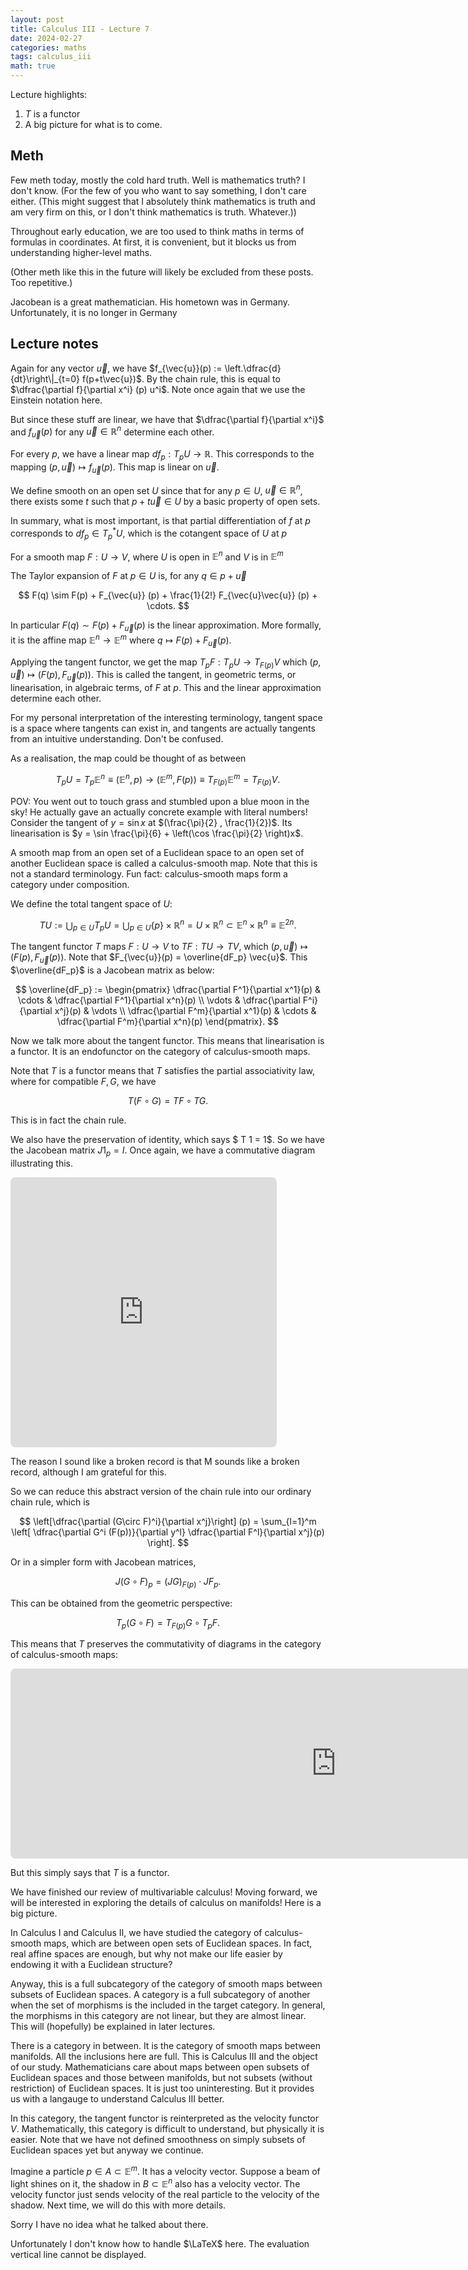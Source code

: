 ```yaml
---
layout: post
title: Calculus III - Lecture 7
date: 2024-02-27
categories: maths
tags: calculus_iii
math: true
---
```




Lecture highlights:

1. $T$ is a functor
2. A big picture for what is to come.

## Meth

Few meth today, mostly the cold hard truth. Well is mathematics truth? I don't know. (For the few of you who want to say something, I don't care either. (This might suggest that I absolutely think mathematics is truth and am very firm on this, or I don't think mathematics is truth. Whatever.))

Throughout early education, we are too used to think maths in terms of formulas in coordinates. At first, it is convenient, but it blocks us from understanding higher-level maths. 

(Other meth like this in the future will likely be excluded from these posts. Too repetitive.)

Jacobean is a great mathematician. His hometown was in Germany. Unfortunately, it is no longer in Germany

## Lecture notes

Again for any vector $\vec{u}$, we have $f_{\vec{u}}(p) := \left.\dfrac{d}{dt}\right\|_{t=0} f(p+t\vec{u})$. By the chain rule, this is equal to $\dfrac{\partial f}{\partial x^i} (p) u^i$. Note once again that we use the Einstein notation here. 

But since these stuff are linear, we have that $\dfrac{\partial f}{\partial x^i}$ and $f_{\vec{u}}(p)$ for any $\vec{u} \in \mathbb{R}^n$ determine each other.

For every $p$, we have a linear map  $df_p: T_p U \to \mathbb{R}$. This corresponds to the mapping $(p, \vec{u})\mapsto f_{\vec{u}} (p)$. This map is linear on $\vec{u}$. 

We define smooth on an open set $U$ since that for any $p \in U$, $\vec{u}\in \mathbb{R}^n$, there exists some $t$  such that $p+t\vec{u}\in U$ by a basic property of open sets. 

In summary, what is most important, is that partial differentiation of $f$ at $p$ corresponds to $df_p \in T^\ast_p U$, which is the cotangent space of $U$ at $p$

For a smooth map $F:U \to V$, where $U$ is open in $\mathbb{E}^n$ and $V$ is in $\mathbb{E}^m$

The Taylor expansion of $F$ at $p \in U$ is, for any $q \in p+\vec{u}$ 

$$
F(q) \sim F(p) + F_{\vec{u}} (p) + \frac{1}{2!} F_{\vec{u}\vec{u}} (p) + \cdots.
$$

In particular $F(q) \sim F(p) + F_{\vec{u}} (p)$ is the linear approximation. More formally, it is the affine map $\mathbb{E}^n \to \mathbb{E}^m$ where $q \mapsto F(p) + F_{\vec{u}} (p)$. 

Applying the tangent functor, we get the map $T_p F: T_p U \to T_{F(p)} V$ which $(p, \vec{u})\mapsto (F(p), F_{\vec{u}} (p))$. This is called the tangent, in geometric terms, or linearisation, in algebraic terms, of $F$ at $p$. This and the linear approximation determine each other.

For my personal interpretation of the interesting terminology, tangent space is a space where tangents can exist in, and tangents are actually tangents from an intuitive understanding. Don't be confused.

As a realisation, the map could be thought of as between

$$
T_p U = T_p \mathbb{E}^n \equiv  (\mathbb{E}^n, p) \to (\mathbb{E}^m, F(p)) \equiv T_{F(p)} \mathbb{E}^m = T_{F(p)} V.
$$

POV: You went out to touch grass and stumbled upon a blue moon in the sky! He actually gave an actually concrete example with literal numbers! Consider the tangent of $y = \sin x$ at $(\frac{\pi}{2} , \frac{1}{2})$. Its linearisation is $y = \sin \frac{\pi}{6} + \left(\cos \frac{\pi}{2} \right)x$.

A smooth map from an open set of a Euclidean space to an open set of another Euclidean space is called a calculus-smooth map. Note that this is not a standard terminology. Fun fact: calculus-smooth maps form a category under composition.

We define the total tangent space of $U$:

$$
T U := \bigcup_{p\in U} T_p U = \bigcup_{p\in U}\{p\}\times \mathbb{R}^n = U \times \mathbb{R}^n \subset \mathbb{E}^n \times \mathbb{R}^n \equiv \mathbb{E}^{2n}.
$$

The tangent functor $T$ maps $F: U\to V$ to $TF:TU\to TV$, which $(p, \vec{u}) \mapsto (F(p), F_{\vec{u}}(p))$. Note that $F_{\vec{u}}(p) = \overline{dF_p} \vec{u}$. This $\overline{dF_p}$ is a Jacobean matrix as below:

$$
\overline{dF_p} := \begin{pmatrix}
\dfrac{\partial F^1}{\partial x^1}(p) & \cdots & \dfrac{\partial F^1}{\partial x^n}(p) \\
\vdots & \dfrac{\partial F^i}{\partial x^j}(p) & \vdots \\
\dfrac{\partial F^m}{\partial x^1}(p) & \cdots & \dfrac{\partial F^m}{\partial x^n}(p)
\end{pmatrix}.
$$

Now we talk more about the tangent functor. This means that linearisation is a functor. It is an endofunctor on the category of calculus-smooth maps.

Note that $T$ is a functor means that $T$ satisfies the partial associativity  law, where for compatible $F, G$, we have 

$$
T(F\circ G) = TF \circ TG.
$$

This is in fact the chain rule.

We also have the preservation of identity, which says $ T 1 = 1$. So we have the Jacobean matrix $J 1_p = I$. Once again, we have a commutative diagram illustrating this.

<!-- https://q.uiver.app/#q=WzAsNixbMCwwLCJVIl0sWzEsMCwiViJdLFswLDEsIlRVIl0sWzEsMSwiVFYiXSxbMCwyLCIocCwgXFx2ZWN7dX0pIl0sWzEsMiwiKEYocCksIEZfe1xcdmVje3V9fSAocCkpIl0sWzAsMSwiRiJdLFsyLDMsIlRGIl0sWzQsNSwiIiwwLHsic2hvcnRlbiI6eyJzb3VyY2UiOjIwLCJ0YXJnZXQiOjIwfSwic3R5bGUiOnsidGFpbCI6eyJuYW1lIjoibWFwcyB0byJ9fX1dLFs2LDcsIlQiLDAseyJzaG9ydGVuIjp7InNvdXJjZSI6MjAsInRhcmdldCI6NDB9LCJsZXZlbCI6MSwic3R5bGUiOnsidGFpbCI6eyJuYW1lIjoibWFwcyB0byJ9fX1dXQ== -->
<iframe class="quiver-embed" src="https://q.uiver.app/#q=WzAsNixbMCwwLCJVIl0sWzEsMCwiViJdLFswLDEsIlRVIl0sWzEsMSwiVFYiXSxbMCwyLCIocCwgXFx2ZWN7dX0pIl0sWzEsMiwiKEYocCksIEZfe1xcdmVje3V9fSAocCkpIl0sWzAsMSwiRiJdLFsyLDMsIlRGIl0sWzQsNSwiIiwwLHsic2hvcnRlbiI6eyJzb3VyY2UiOjIwLCJ0YXJnZXQiOjIwfSwic3R5bGUiOnsidGFpbCI6eyJuYW1lIjoibWFwcyB0byJ9fX1dLFs2LDcsIlQiLDAseyJzaG9ydGVuIjp7InNvdXJjZSI6MjAsInRhcmdldCI6NDB9LCJsZXZlbCI6MSwic3R5bGUiOnsidGFpbCI6eyJuYW1lIjoibWFwcyB0byJ9fX1dXQ==&embed" width="426" height="432" style="border-radius: 8px; border: none;"></iframe>

<!-- % https://q.uiver.app/#q=WzAsNixbMCwwLCJVIl0sWzEsMCwiViJdLFswLDEsIlRVIl0sWzEsMSwiVFYiXSxbMCwyLCIocCwgXFx2ZWN7dX0pIl0sWzEsMiwiKEYocCksIEZfe1xcdmVje3V9fSAocCkpIl0sWzAsMSwiRiJdLFsyLDMsIlRGIl0sWzQsNSwiIiwwLHsic2hvcnRlbiI6eyJzb3VyY2UiOjIwLCJ0YXJnZXQiOjIwfSwic3R5bGUiOnsidGFpbCI6eyJuYW1lIjoibWFwcyB0byJ9fX1dLFs2LDcsIlQiLDAseyJzaG9ydGVuIjp7InNvdXJjZSI6MjAsInRhcmdldCI6NDB9LCJsZXZlbCI6MSwic3R5bGUiOnsidGFpbCI6eyJuYW1lIjoibWFwcyB0byJ9fX1dXQ==
\[\begin{tikzcd}
	U & V \\
	TU & TV \\
	{(p, \vec{u})} & {(F(p), F_{\vec{u}} (p))}
	\arrow[""{name=0, anchor=center, inner sep=0}, "F", from=1-1, to=1-2]
	\arrow[""{name=1, anchor=center, inner sep=0}, "TF", from=2-1, to=2-2]
	\arrow[shorten <=2pt, shorten >=2pt, maps to, from=3-1, to=3-2]
	\arrow["T", shorten <=4pt, shorten >=9pt, maps to, from=0, to=1]
\end{tikzcd}\] -->

The reason I sound like a broken record is that M sounds like a broken record, although I am grateful for this.

So we can reduce this abstract version of the chain rule into our ordinary chain rule, which is 

$$
\left[\dfrac{\partial (G\circ F)^i}{\partial x^j}\right] (p) = \sum_{l=1}^m \left[ \dfrac{\partial G^i (F(p))}{\partial y^l} \dfrac{\partial F^l}{\partial x^j}(p) \right].
$$

Or in a simpler form with Jacobean matrices, 

$$
J(G\circ F)_p = (JG)_{F(p)} \cdot JF_p.
$$

This can be obtained from the geometric perspective: 

$$
T_p(G\circ F) = T_{F(p)}G \circ T_p F.
$$

This means that $T$ preserves the commutativity of diagrams in the category of calculus-smooth maps:

<!-- https://q.uiver.app/#q=WzAsNixbMCwwLCJVIl0sWzIsMCwiViJdLFsxLDEsIlciXSxbNCwwLCJUX3AgVSJdLFs2LDAsIlRfe0YocCl9IFYiXSxbNSwxLCJUX3tHKEYocCkpfSBXIl0sWzAsMiwiR1xcY2lyYyBGIiwyXSxbMCwxLCJGIl0sWzEsMiwiRyJdLFszLDUsIihHXFxjaXJjIEYpKHApIiwyXSxbMyw0LCJUX3AgRiJdLFs0LDUsIlRfe0YocCl9IEciXV0= -->
<iframe class="quiver-embed" src="https://q.uiver.app/#q=WzAsNixbMCwwLCJVIl0sWzIsMCwiViJdLFsxLDEsIlciXSxbNCwwLCJUX3AgVSJdLFs2LDAsIlRfe0YocCl9IFYiXSxbNSwxLCJUX3tHKEYocCkpfSBXIl0sWzAsMiwiR1xcY2lyYyBGIiwyXSxbMCwxLCJGIl0sWzEsMiwiRyJdLFszLDUsIihHXFxjaXJjIEYpKHApIiwyXSxbMyw0LCJUX3AgRiJdLFs0LDUsIlRfe0YocCl9IEciXV0=&embed" width="1041" height="304" style="border-radius: 8px; border: none;"></iframe>

<!-- % https://q.uiver.app/#q=WzAsNixbMCwwLCJVIl0sWzIsMCwiViJdLFsxLDEsIlciXSxbNCwwLCJUX3AgVSJdLFs2LDAsIlRfe0YocCl9IFYiXSxbNSwxLCJUX3tHKEYocCkpfSBXIl0sWzAsMiwiR1xcY2lyYyBGIiwyXSxbMCwxLCJGIl0sWzEsMiwiRyJdLFszLDUsIihHXFxjaXJjIEYpKHApIiwyXSxbMyw0LCJUX3AgRiJdLFs0LDUsIlRfe0YocCl9IEciXV0=
\[\begin{tikzcd}
	U && V && {T_p U} && {T_{F(p)} V} \\
	& W &&&& {T_{G(F(p))} W}
	\arrow["{G\circ F}"', from=1-1, to=2-2]
	\arrow["F", from=1-1, to=1-3]
	\arrow["G", from=1-3, to=2-2]
	\arrow["{(G\circ F)(p)}"', from=1-5, to=2-6]
	\arrow["{T_p F}", from=1-5, to=1-7]
	\arrow["{T_{F(p)} G}", from=1-7, to=2-6]
\end{tikzcd}\] -->

But this simply says that $T$ is a functor.

We have finished our review of multivariable calculus! Moving forward, we will be interested in exploring the details of calculus on manifolds! Here is a big picture.

In Calculus I and Calculus II, we have studied the category of calculus-smooth maps, which are between open sets of Euclidean spaces. In fact, real affine spaces are enough, but why not make our life easier by endowing it with a Euclidean structure?

Anyway, this is a full subcategory of the category of smooth maps between subsets of Euclidean spaces. A category is a full subcategory of another when the set of morphisms is the included in the target category. In general, the morphisms in this category are not linear, but they are almost linear. This will (hopefully) be explained in later lectures.

There is a category in between. It is the category of smooth maps between manifolds. All the inclusions here are full. This is Calculus III and the object of our study. Mathematicians care about maps between open subsets of Euclidean spaces and those between manifolds, but not subsets (without restriction) of Euclidean spaces. It is just too uninteresting. But it provides us with a langauge to understand Calculus III better. 

In this category, the tangent functor is reinterpreted as the velocity functor $V$. Mathematically, this category is difficult to understand, but physically it is easier. Note that we have not defined smoothness on simply subsets of Euclidean spaces yet but anyway we continue.

Imagine a particle $p \in A \subset \mathbb{E}^m$. It has a velocity vector. Suppose a beam of light shines on it, the shadow in $B \subset \mathbb{E}^n$ also has a velocity vector. The velocity functor just sends velocity of the real particle to the velocity of the shadow. Next time, we will do this with more details.

Sorry I have no idea what he talked about there.

Unfortunately I don't know how to handle $\LaTeX$ here. The evaluation vertical line cannot be displayed.